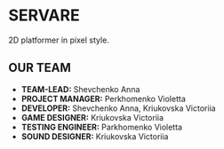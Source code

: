# SERVARE
2D platformer in pixel style.

## OUR TEAM
- **TEAM-LEAD:** Shevchenko Anna
- **PROJECT MANAGER:** Perkhomenko Violetta 
- **DEVELOPER:** Shevchenko Anna, Kriukovska Victoriia
- **GAME DESIGNER:** Kriukovska Victoriia
- **TESTING ENGINEER:** Parkhomenko Violetta
- **SOUND DESIGNER:** Kriukovska Victoriia
